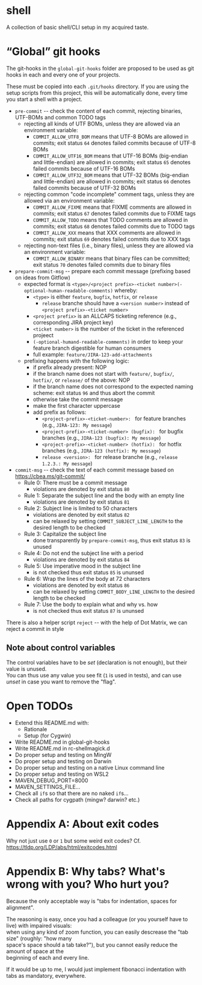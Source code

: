 # shell

A collection of basic shell/CLI setup in my acquired taste.

# “Global” git hooks

The git-hooks in the `global-git-hooks` folder are proposed to be used as git hooks in each and every one of your projects.

These must be copied into each `.git/hooks` directory. If you are using the setup scripts from this project, this will be
automatically done, every time you start a shell with a project.

* `pre-commit` -- check the content of each commit, rejecting binaries, UTF-BOMs and common TODO tags
  * rejecting all kinds of UTF BOMs, unless they are allowed via an environment variable:
    * `COMMIT_ALLOW_UTF8_BOM` means that UTF-8 BOMs are allowed in commits; exit status `64` denotes failed commits because of UTF-8 BOMs
    * `COMMIT_ALLOW_UTF16_BOM` means that UTF-16 BOMs (big-endian and little-endian) are allowed in commits; exit status `65` denotes failed commits because of UTF-16 BOMs
    * `COMMIT_ALLOW_UTF32_BOM` means that UTF-32 BOMs (big-endian and little-endian) are allowed in commits; exit status `66` denotes failed commits because of UTF-32 BOMs
  * rejecting common "code incomplete" comment tags, unless they are allowed via an environment variable:
    * `COMMIT_ALLOW_FIXME` means that FIXME comments are allowed in commits; exit status `67` denotes failed commits due to FIXME tags
    * `COMMIT_ALLOW_TODO` means that TODO comments are allowed in commits; exit status `68` denotes failed commits due to TODO tags
    * `COMMIT_ALLOW_XXX` means that XXX comments are allowed in commits; exit status `69` denotes failed commits due to XXX tags
  * rejecting non-text files (i.e., binary files), unless they are allowed via an environment variable:
    * `COMMIT_ALLOW_BINARY` means that binary files can be committed; exit status `70` denotes failed commits due to binary files
* `prepare-commit-msg` -- prepare each commit message (prefixing based on ideas from Gitflow)
  * expected format is `<type>/<project prefix>-<ticket number>(-optional-human-readable-comments)` whereby:
    * `<type>` is either `feature`, `bugfix`, `hotfix`, or `release`
      * `release` branche should have a `<version number>` instead of `<project prefix>-<ticket number>`
    * `<project prefix>` is an ALLCAPS ticketing reference (e.g., corresponding JIRA project key)
    * `<ticket number>` is the number of the ticket in the referenced projeect
    * `(-optional-humand-readable-comments)` in order to keep your feature branch digestible for human consumers
    * full example: `feature/JIRA-123-add-attachments`
  * prefixing happens with the following logic:
    * if prefix already present: NOP
    * if the branch name does not start with `feature/`, `bugfix/`, `hotfix/`, or `release/` of the above: NOP
    * if the branch name does not correspond to the expected naming scheme: exit status `96` and thus abort the commit
    * otherwise take the commit message
    * make the first character uppercase
    * add prefix as follows:
      * `<project-prefix>-<ticket-number>: ` for feature branches (e.g., `JIRA-123: My message`)
      * `<project-prefix>-<ticket-number> (bugfix): ` for bugfix branches (e.g., `JIRA-123 (bugfix): My message`)
      * `<project-prefix>-<ticket-number> (hotfix): ` for hotfix branches (e.g., `JIRA-123 (hotfix): My message`)
      * `release <version>: ` for release branche (e.g., `release 1.2.3.: My message`)
* `commit-msg` -- check the text of each commit message based on https://cbea.ms/git-commit/
  * Rule 0: There must be a commit message
    * violations are denoted by exit status `80`
  * Rule 1: Separate the subject line and the body with an empty line
    * violations are denoted by exit status `81`
  * Rule 2: Subject line is limited to 50 characters
    * violations are denoted by exit status `82`
    * can be relaxed by setting `COMMIT_SUBJECT_LINE_LENGTH` to the desired length to be checked
  * Rule 3: Capitalize the subject line
    * done transparently by `prepare-commit-msg`, thus exit status `83` is unused
  * Rule 4: Do not end the subject line with a period
    * violations are denoted by exit status `84`
  * Rule 5: Use imperative mood in the subject line
    * is not checked thus exit status `85` is ununsed
  * Rule 6: Wrap the lines of the body at 72 characters
    * violations are denoted by exit status `86`
    * can be relaxed by setting `COMMIT_BODY_LINE_LENGTH` to the desired length to be checked
  * Rule 7: Use the body to explain what and why vs. how
    * is not checked thus exit status `87` is ununsed

There is also a helper script `reject` -- with the help of Dot Matrix, we can reject a commit in style

## Note about control variables

The control variables have to be _set_ (declaration is not enough), but their value is unused.  
You can thus use any value you see fit (`1` is used in tests), and can use _unset_ in case you want to remove the "flag".

# Open TODOs

* Extend this README.md with:
  * Rationale
  * Setup (for Cygwin)
* Write README.md in global-git-hooks
* Write README.md in rc-shellmagick.d
* Do proper setup and testing on MingW
* Do proper setup and testing on Darwin
* Do proper setup and testing on a native Linux command line
* Do proper setup and testing on WSL2
* MAVEN_DEBUG_PORT=8000
* MAVEN_SETTINGS_FILE...
* Check all `if`s so that there are no naked `if`s...
* Check all paths for cygpath (mingw? darwin? etc.)

# Appendix A: About exit codes

Why not just use `0` or `1` but some weird exit codes? Cf. https://tldp.org/LDP/abs/html/exitcodes.html

# Appendix B: Why tabs? What's wrong with you? Who hurt you?

Because the only acceptable way is "tabs for indentation, spaces for alignment".

The reasoning is easy, once you had a colleague (or you yourself have to live) with impaired visuals:  
when using any kind of zoom function, you can easily descrease the "tab size" (roughly: "how many  
space's space should a tab take?"), but you cannot easily reduce the amount of space at the  
beginning of each and every line.

If it would be up to me, I would just implement fibonacci indentation with tabs as mandatory, everywhere.
